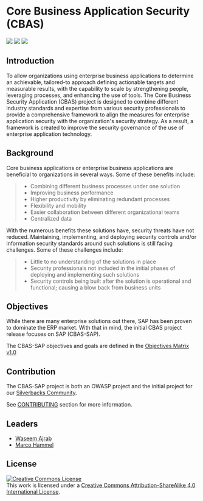 # Core Business Application Security (CBAS)
![](https://img.shields.io/github/forks/No-Monkey-Advisory/CBAS?style=social) ![](https://img.shields.io/github/followers/No-Monkey-Advisory?style=social) ![](https://img.shields.io/github/watchers/No-Monkey-Advisory/CBAS?style=social)



## Introduction
To allow organizations using enterprise business applications to determine an achievable, tailored-to approach defining actionable targets and measurable results, with the capability to scale by strengthening people, leveraging processes, and enhancing the use of tools. The Core Business Security Application (CBAS) project is designed to combine different industry standards and expertise from various security professionals to provide a comprehensive framework to align the measures for enterprise application security with the organization's security strategy. As a result, a framework is created to improve the security governance of the use of enterprise application technology.


## Background
Core business applications or enterprise business applications are beneficial to organizations in several ways. Some of these benefits include:

> - Combining different business processes under one solution
> - Improving business performance
> - Higher productivity by eliminating redundant processes
> - Flexibility and mobility
> - Easier collaboration between different organizational teams
> - Centralized data

With the numerous benefits these solutions have, security threats have not reduced. Maintaining, implementing, and deploying security controls and/or information security standards around such solutions is still facing challenges. Some of these challenges include:

> - Little to no understanding of the solutions in place
> - Security professionals not included in the initial phases of deploying and implementing such solutions
> - Security controls being built after the solution is operational and functional; causing a blow back from business units

## Objectives

While there are many enterprise solutions out there, SAP has been proven to dominate the ERP market. With that in mind, the initial CBAS project release focuses on SAP (CBAS-SAP).

The CBAS-SAP objectives and goals are defined in the [Objectives Matrix v1.0](Objective_Matrix.md)

## Contribution

The CBAS-SAP project is both an OWASP project and the initial project for our [Silverbacks Community](Website).

See [CONTRIBUTING](CONTRIBUTING.md) section for more information.    

## Leaders
- [Waseem Ajrab](mailto:waseem.ajrab@no-monkey.com)
- [Marco Hammel](mailto:marco.hammel@no-monkey.com)

## License
<a rel="license" href="http://creativecommons.org/licenses/by-sa/4.0/"><img alt="Creative Commons License" style="border-width:0" src="https://i.creativecommons.org/l/by-sa/4.0/88x31.png" /></a>
<br />This work is licensed under a <a rel="license" href="http://creativecommons.org/licenses/by-sa/4.0/">Creative Commons Attribution-ShareAlike 4.0 International License</a>.

